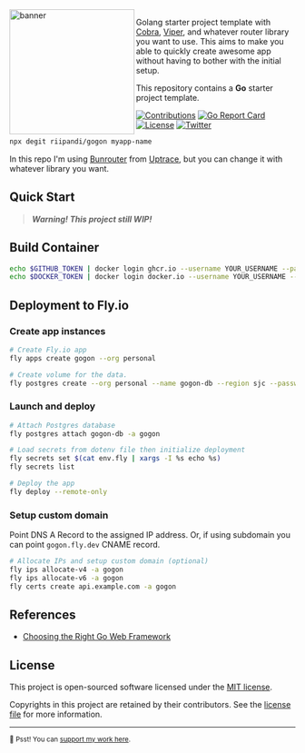 <img src="https://i.imgur.com/vJfIiId.png" alt="banner" align="left" height="220" />

Golang starter project template with [Cobra][cobra], [Viper][viper], and whatever router library you want to use.
This aims to make you able to quickly create awesome app without having to bother with the
initial setup.

This repository contains a **Go** starter project template.

[![Contributions](https://img.shields.io/badge/Contributions-welcome-blue.svg?style=flat-square&color=blueviolet)](https://github.com/riipandi/gogon/graphs/contributors)
[![Go Report Card](https://goreportcard.com/badge/github.com/riipandi/gogon?style=flat-square)](https://goreportcard.com/report/github.com/riipandi/gogon)
[![License](https://img.shields.io/github/license/riipandi/gogon?style=flat-square&color=informational)](https://github.com/riipandi/gogon/blob/master/LICENSE)
[![Twitter](https://img.shields.io/twitter/follow/riipandi?style=flat-square&color=00acee)](https://twitter.com/riipandi)

```bash
npx degit riipandi/gogon myapp-name
```

In this repo I'm using [Bunrouter][bunrouter] from [Uptrace][uptrace], but you can change it with whatever library you want.

## Quick Start

> **_Warning! This project still WIP!_**

## Build Container

```sh
echo $GITHUB_TOKEN | docker login ghcr.io --username YOUR_USERNAME --password-stdin
echo $DOCKER_TOKEN | docker login docker.io --username YOUR_USERNAME --password-stdin
```

## Deployment to Fly.io

### Create app instances

```sh
# Create Fly.io app
fly apps create gogon --org personal

# Create volume for the data.
fly postgres create --org personal --name gogon-db --region sjc --password $(openssl rand -hex 8)
```

### Launch and deploy

```sh
# Attach Postgres database
fly postgres attach gogon-db -a gogon

# Load secrets from dotenv file then initialize deployment
fly secrets set $(cat env.fly | xargs -I %s echo %s)
fly secrets list

# Deploy the app
fly deploy --remote-only
```

### Setup custom domain

Point DNS A Record to the assigned IP address.
Or, if using subdomain you can point `gogon.fly.dev` CNAME record.

```sh
# Allocate IPs and setup custom domain (optional)
fly ips allocate-v4 -a gogon
fly ips allocate-v6 -a gogon
fly certs create api.example.com -a gogon
```

## References

-   [Choosing the Right Go Web Framework](https://brunoscheufler.com/blog/2019-04-26-choosing-the-right-go-web-framework)

## License

This project is open-sourced software licensed under the [MIT license](https://aris.mit-license.org).

Copyrights in this project are retained by their contributors.
See the [license file](./LICENSE) for more information.

---

<sub>🤫 Psst! You can [support my work here](https://github.com/sponsors/riipandi).</sub>

[cobra]: https://cobra.dev/
[viper]: https://github.com/spf13/viper
[bunrouter]: https://github.com/uptrace/bunrouter
[uptrace]: https://uptrace.dev/
